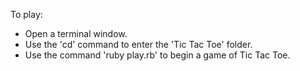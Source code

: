 To play:
  - Open a terminal window.
  - Use the 'cd' command to enter the 'Tic Tac Toe' folder.
  - Use the command 'ruby play.rb' to begin a game of Tic Tac Toe.
